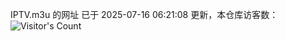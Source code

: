 IPTV.m3u 的网址 已于 2025-07-16 06:21:08 更新，本仓库访客数：![Visitor's Count](https://profile-counter.glitch.me/hero1898_tv/count.svg)
